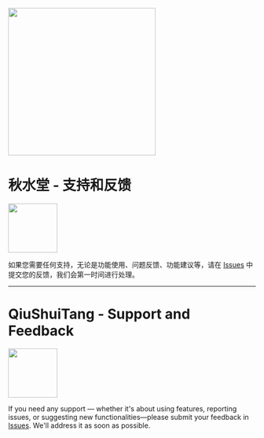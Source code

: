 <a href="https://apps.apple.com/app/id6737431097"><img src="https://github.com/user-attachments/assets/1abb8096-616b-4927-9d61-96a49e992a9e" width="300"></a>

# 秋水堂 - 支持和反馈

<img src="https://github.com/user-attachments/assets/604844fd-9676-4210-af96-d513036064a9" width="100" height="100">

如果您需要任何支持，无论是功能使用、问题反馈、功能建议等，请在 [Issues](https://github.com/jerrywossion/QiuShuiTang-Issues/issues) 中提交您的反馈，我们会第一时间进行处理。

---

# QiuShuiTang - Support and Feedback

<img src="https://github.com/user-attachments/assets/604844fd-9676-4210-af96-d513036064a9" width="100" height="100">

If you need any support — whether it's about using features, reporting issues, or suggesting new functionalities—please submit your feedback in [Issues](https://github.com/jerrywossion/QiuShuiTang-Issues/issues). We'll address it as soon as possible.
